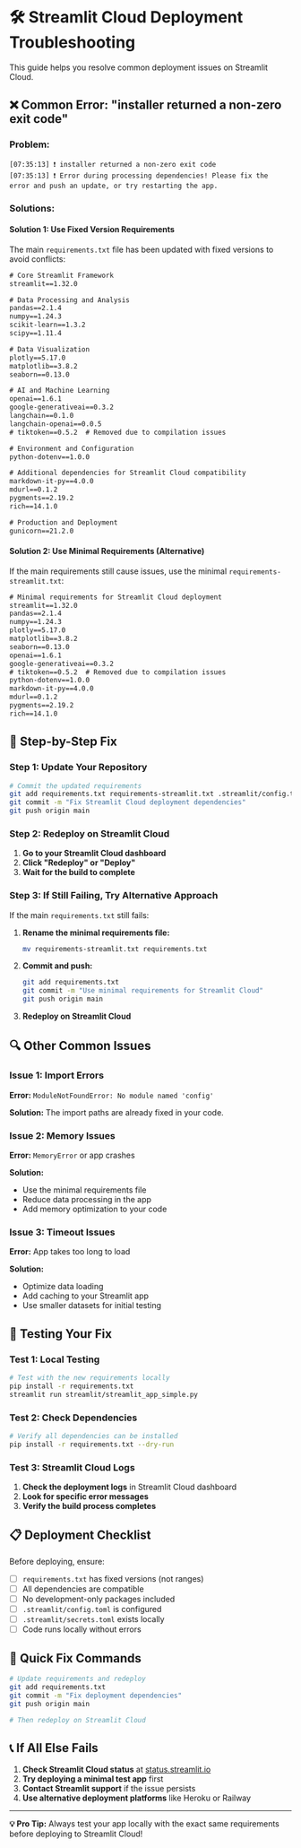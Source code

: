 # 🛠️ Streamlit Cloud Deployment Troubleshooting

This guide helps you resolve common deployment issues on Streamlit Cloud.

## ❌ **Common Error: "installer returned a non-zero exit code"**

### **Problem:**
```
[07:35:13] ❗️ installer returned a non-zero exit code
[07:35:13] ❗️ Error during processing dependencies! Please fix the error and push an update, or try restarting the app.
```

### **Solutions:**

#### **Solution 1: Use Fixed Version Requirements**

The main `requirements.txt` file has been updated with fixed versions to avoid conflicts:

```txt
# Core Streamlit Framework
streamlit==1.32.0

# Data Processing and Analysis
pandas==2.1.4
numpy==1.24.3
scikit-learn==1.3.2
scipy==1.11.4

# Data Visualization
plotly==5.17.0
matplotlib==3.8.2
seaborn==0.13.0

# AI and Machine Learning
openai==1.6.1
google-generativeai==0.3.2
langchain==0.1.0
langchain-openai==0.0.5
# tiktoken==0.5.2  # Removed due to compilation issues

# Environment and Configuration
python-dotenv==1.0.0

# Additional dependencies for Streamlit Cloud compatibility
markdown-it-py==4.0.0
mdurl==0.1.2
pygments==2.19.2
rich==14.1.0

# Production and Deployment
gunicorn==21.2.0
```

#### **Solution 2: Use Minimal Requirements (Alternative)**

If the main requirements still cause issues, use the minimal `requirements-streamlit.txt`:

```txt
# Minimal requirements for Streamlit Cloud deployment
streamlit==1.32.0
pandas==2.1.4
numpy==1.24.3
plotly==5.17.0
matplotlib==3.8.2
seaborn==0.13.0
openai==1.6.1
google-generativeai==0.3.2
# tiktoken==0.5.2  # Removed due to compilation issues
python-dotenv==1.0.0
markdown-it-py==4.0.0
mdurl==0.1.2
pygments==2.19.2
rich==14.1.0
```

## 🔧 **Step-by-Step Fix**

### **Step 1: Update Your Repository**

```bash
# Commit the updated requirements
git add requirements.txt requirements-streamlit.txt .streamlit/config.toml
git commit -m "Fix Streamlit Cloud deployment dependencies"
git push origin main
```

### **Step 2: Redeploy on Streamlit Cloud**

1. **Go to your Streamlit Cloud dashboard**
2. **Click "Redeploy" or "Deploy"**
3. **Wait for the build to complete**

### **Step 3: If Still Failing, Try Alternative Approach**

If the main `requirements.txt` still fails:

1. **Rename the minimal requirements file:**
   ```bash
   mv requirements-streamlit.txt requirements.txt
   ```

2. **Commit and push:**
   ```bash
   git add requirements.txt
   git commit -m "Use minimal requirements for Streamlit Cloud"
   git push origin main
   ```

3. **Redeploy on Streamlit Cloud**

## 🔍 **Other Common Issues**

### **Issue 1: Import Errors**

**Error:** `ModuleNotFoundError: No module named 'config'`

**Solution:** The import paths are already fixed in your code.

### **Issue 2: Memory Issues**

**Error:** `MemoryError` or app crashes

**Solution:**
- Use the minimal requirements file
- Reduce data processing in the app
- Add memory optimization to your code

### **Issue 3: Timeout Issues**

**Error:** App takes too long to load

**Solution:**
- Optimize data loading
- Add caching to your Streamlit app
- Use smaller datasets for initial testing

## 🧪 **Testing Your Fix**

### **Test 1: Local Testing**
```bash
# Test with the new requirements locally
pip install -r requirements.txt
streamlit run streamlit/streamlit_app_simple.py
```

### **Test 2: Check Dependencies**
```bash
# Verify all dependencies can be installed
pip install -r requirements.txt --dry-run
```

### **Test 3: Streamlit Cloud Logs**
1. **Check the deployment logs** in Streamlit Cloud dashboard
2. **Look for specific error messages**
3. **Verify the build process completes**

## 📋 **Deployment Checklist**

Before deploying, ensure:

- [ ] `requirements.txt` has fixed versions (not ranges)
- [ ] All dependencies are compatible
- [ ] No development-only packages included
- [ ] `.streamlit/config.toml` is configured
- [ ] `.streamlit/secrets.toml` exists locally
- [ ] Code runs locally without errors

## 🚀 **Quick Fix Commands**

```bash
# Update requirements and redeploy
git add requirements.txt
git commit -m "Fix deployment dependencies"
git push origin main

# Then redeploy on Streamlit Cloud
```

## 📞 **If All Else Fails**

1. **Check Streamlit Cloud status** at [status.streamlit.io](https://status.streamlit.io)
2. **Try deploying a minimal test app** first
3. **Contact Streamlit support** if the issue persists
4. **Use alternative deployment platforms** like Heroku or Railway

---

**💡 Pro Tip:** Always test your app locally with the exact same requirements before deploying to Streamlit Cloud!
